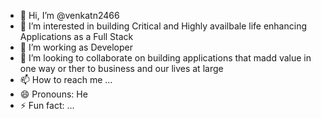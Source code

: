 - 👋 Hi, I’m @venkatn2466
- 👀 I’m interested in building Critical and Highly availbale  life enhancing Applications as a Full Stack
- 🌱 I’m working as Developer
- 💞️ I’m looking to collaborate on building applications that madd value in one way or ther to business and our lives  at large
- 📫 How to reach me ...
- 😄 Pronouns: He
- ⚡ Fun fact: ...

<!---
venkatn2466/venkatn2466 is a ✨ special ✨ repository because its `README.md` (this file) appears on your GitHub profile.
You can click the Preview link to take a look at your changes.
--->
